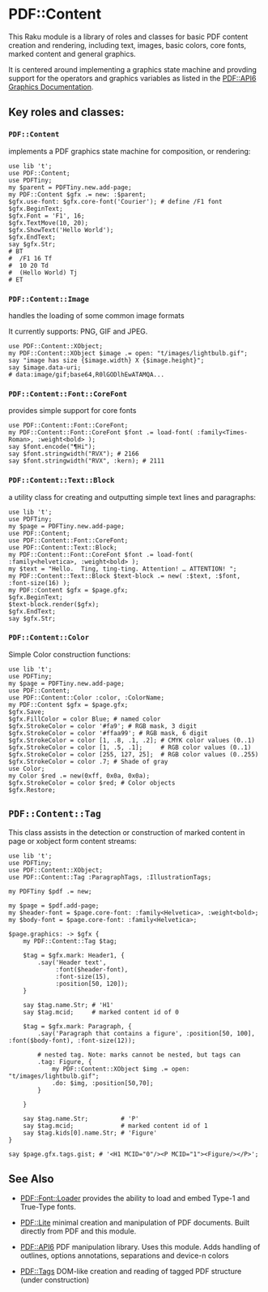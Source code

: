 # PDF::Content

This Raku module is a library of roles and classes for basic PDF content creation and rendering, including text, images, basic colors, core fonts, marked content and general graphics.

It is centered around implementing a graphics state machine and provding support for the operators and graphics variables
as listed in the [PDF::API6 Graphics Documentation](https://github.com/pdf-raku/PDF-API6#appendix-i-graphics).

## Key roles and classes:

### `PDF::Content`
implements a PDF graphics state machine for composition, or rendering:
```
use lib 't';
use PDF::Content;
use PDFTiny;
my $parent = PDFTiny.new.add-page;
my PDF::Content $gfx .= new: :$parent;
$gfx.use-font: $gfx.core-font('Courier'); # define /F1 font
$gfx.BeginText;
$gfx.Font = 'F1', 16;
$gfx.TextMove(10, 20);
$gfx.ShowText('Hello World');
$gfx.EndText;
say $gfx.Str;
# BT
#  /F1 16 Tf
#  10 20 Td
#  (Hello World) Tj
# ET
```

### `PDF::Content::Image`
handles the loading of some common image formats

It currently supports: PNG, GIF and JPEG.

```
use PDF::Content::XObject;
my PDF::Content::XObject $image .= open: "t/images/lightbulb.gif";
say "image has size {$image.width} X {$image.height}";
say $image.data-uri;
# data:image/gif;base64,R0lGODlhEwATAMQA...
```

### `PDF::Content::Font::CoreFont`
provides simple support for core fonts

```
use PDF::Content::Font::CoreFont;
my PDF::Content::Font::CoreFont $font .= load-font( :family<Times-Roman>, :weight<bold> );
say $font.encode("¶Hi");
say $font.stringwidth("RVX"); # 2166
say $font.stringwidth("RVX", :kern); # 2111
```

### `PDF::Content::Text::Block`
a utility class for creating and outputting simple text lines and paragraphs:

```
use lib 't';
use PDFTiny;
my $page = PDFTiny.new.add-page;
use PDF::Content;
use PDF::Content::Font::CoreFont;
use PDF::Content::Text::Block;
my PDF::Content::Font::CoreFont $font .= load-font( :family<helvetica>, :weight<bold> );
my $text = "Hello.  Ting, ting-ting. Attention! … ATTENTION! ";
my PDF::Content::Text::Block $text-block .= new( :$text, :$font, :font-size(16) );
my PDF::Content $gfx = $page.gfx;
$gfx.BeginText;
$text-block.render($gfx);
$gfx.EndText;
say $gfx.Str;
```

### `PDF::Content::Color`

Simple Color construction functions:

```
use lib 't';
use PDFTiny;
my $page = PDFTiny.new.add-page;
use PDF::Content;
use PDF::Content::Color :color, :ColorName;
my PDF::Content $gfx = $page.gfx;
$gfx.Save;
$gfx.FillColor = color Blue; # named color
$gfx.StrokeColor = color '#fa9'; # RGB mask, 3 digit
$gfx.StrokeColor = color '#ffaa99'; # RGB mask, 6 digit
$gfx.StrokeColor = color [1, .8, .1, .2]; # CMYK color values (0..1)
$gfx.StrokeColor = color [1, .5, .1];     # RGB color values (0..1)
$gfx.StrokeColor = color [255, 127, 25];  # RGB color values (0..255)
$gfx.StrokeColor = color .7; # Shade of gray
use Color;
my Color $red .= new(0xff, 0x0a, 0x0a);
$gfx.StrokeColor = color $red; # Color objects
$gfx.Restore;
```

## `PDF::Content::Tag`

This class assists in the detection or construction of marked content
in page or xobject form content streams:

```
use lib 't';
use PDFTiny;
use PDF::Content::XObject;
use PDF::Content::Tag :ParagraphTags, :IllustrationTags;

my PDFTiny $pdf .= new;

my $page = $pdf.add-page;
my $header-font = $page.core-font: :family<Helvetica>, :weight<bold>;
my $body-font = $page.core-font: :family<Helvetica>;

$page.graphics: -> $gfx {
    my PDF::Content::Tag $tag;

    $tag = $gfx.mark: Header1, {
        .say('Header text',
             :font($header-font),
             :font-size(15),
             :position[50, 120]);
    }

    say $tag.name.Str; # 'H1'
    say $tag.mcid;     # marked content id of 0

    $tag = $gfx.mark: Paragraph, {
        .say('Paragraph that contains a figure', :position[50, 100], :font($body-font), :font-size(12));

        # nested tag. Note: marks cannot be nested, but tags can
        .tag: Figure, {
            my PDF::Content::XObject $img .= open: "t/images/lightbulb.gif";
            .do: $img, :position[50,70];
        }

    }

    say $tag.name.Str;         # 'P'
    say $tag.mcid;             # marked content id of 1
    say $tag.kids[0].name.Str; # 'Figure'
}

say $page.gfx.tags.gist; # '<H1 MCID="0"/><P MCID="1"><Figure/></P>';

```

## See Also

- [PDF::Font::Loader](https://github.com/pdf-raku/PDF-Font-Loader-raku) provides the ability to load and embed Type-1 and True-Type fonts.

- [PDF::Lite](https://github.com/pdf-raku/PDF-Lite-raku) minimal creation and manipulation of PDF documents. Built directly from PDF and this module.

- [PDF::API6](https://github.com/pdf-raku/PDF-API6) PDF manipulation library. Uses this module. Adds handling of outlines, options annotations, separations and device-n colors

- [PDF::Tags](https://github.com/pdf-raku/PDF-Tags-raku) DOM-like creation and reading of tagged PDF structure (under construction)
